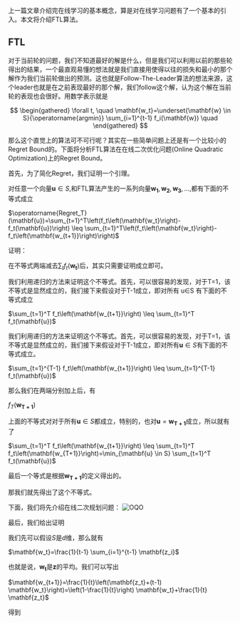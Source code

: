上一篇文章介绍完在线学习的基本概念，算是对在线学习问题有了一个基本的引入。本文将介绍FTL算法。

## FTL

对于当前轮的问题，我们不知道最好的解是什么，但是我们可以利用以前的那些轮得出的结果，一个最直观易懂的想法就是我们直接用使得以往的损失和最小的那个解作为我们当前轮做出的预测。这也就是Follow-The-Leader算法的想法来源，这个leader也就是在之前表现最好的那个解，我们follow这个解，认为这个解在当前轮的表现也会很好。用数学表示就是

$$ \begin{gathered} \forall t, \quad \mathbf{w_t}=\underset{\mathbf{w} \in S}{\operatorname{argmin}} \sum_{i=1}^{t-1} f_i(\mathbf{w}) \quad \end{gathered} $$

那么这个直觉上的算法可不可行呢？其实在一些简单问题上还是有一个比较小的Regret Bound的。下面将分析FTL算法在在线二次优化问题(Online Quadratic Optimization)上的Regret Bound。

首先，为了简化Regret，我们证明一个引理。

对任意一个向量$\mathbf{u}∈S$,和FTL算法产生的一系列向量$\mathbf{w_1},\mathbf{w_2},\mathbf{w_3},...,$都有下面的不等式成立

$\operatorname{Regret_T}(\mathbf{u})=\sum_{t=1}^T\left(f_t\left(\mathbf{w_t}\right)-f_t(\mathbf{u})\right) \leq \sum_{t=1}^T\left(f_t\left(\mathbf{w_t}\right)-f_t\left(\mathbf{w_{t+1}}\right)\right)$

证明：

在不等式两端减去$\sum_t f_t\left(\mathbf{w_t}\right)$后，其实只需要证明成立即可。

我们利用递归的方法来证明这个不等式。首先，可以很容易的发现，对于T=1，该不等式是显然成立的，我们接下来假设对于T-1成立，即对所有 u∈S 有下面的不等式成立

$\sum_{t=1}^T f_t\left(\mathbf{w_{t+1}}\right) \leq \sum_{t=1}^T f_t(\mathbf{u})$

我们利用递归的方法来证明这个不等式。首先，可以很容易的发现，对于T=1，该不等式是显然成立的，我们接下来假设对于T-1成立，即对所有$\mathbf{u}∈S$有下面的不等式成立。

$\sum_{t=1}^{T-1} f_t\left(\mathbf{w_{t+1}}\right) \leq \sum_{t=1}^{T-1} f_t(\mathbf{u})$

那么我们在两端分别加上后，有

$f_T\left(\mathbf{w_{T+1}}\right)$

上面的不等式对对于所有$\mathbf{u}∈S$都成立，特别的，也对$\mathbf{u}=\mathbf{w_{T+1}}$成立，所以就有了

$\sum_{t=1}^T f_t\left(\mathbf{w_{t+1}}\right) \leq \sum_{t=1}^T f_t\left(\mathbf{w_{T+1}}\right)=\min_{\mathbf{u} \in S} \sum_{t=1}^T f_t(\mathbf{u})$

最后一个等式是根据$\mathbf{w_{T+1}}$的定义得出的。

那我们就先得出了这个不等式。

下面，我们将先介绍在线二次规划问题：
![OQO](https://pic4.zhimg.com/80/v2-dceee1c6e1aa4fd285bd901be87e5cab_720w.webp)

最后，我们给出证明

我们先可以假设$S$是$d$维，那么就有

$\mathbf{w_t}=\frac{1}{t-1} \sum_{i=1}^{t-1} \mathbf{z_i}$

也就是说，$\mathbf{w_t}$是$\mathbf{z}$的平均。我们可以写出

$\mathbf{w_{t+1}}=\frac{1}{t}\left(\mathbf{z_t}+(t-1) \mathbf{w_t}\right)=\left(1-\frac{1}{t}\right) \mathbf{w_t}+\frac{1}{t} \mathbf{z_t}$

得到
